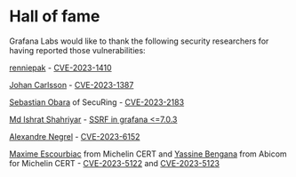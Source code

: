 # Hall of fame

Grafana Labs would like to thank the following security researchers for having reported those vulnerabilities:

[renniepak](https://github.com/renniepak) - [CVE-2023-1410](https://github.com/grafana/bugbounty/security/advisories/GHSA-qrrg-gw7w-vp76)

[Johan Carlsson](https://github.com/joaxcar) - [CVE-2023-1387](https://github.com/grafana/bugbounty/security/advisories/GHSA-5585-m9r5-p86j)

[Sebastian Obara](https://www.linkedin.com/in/sobara/) of SecuRing - [CVE-2023-2183](https://github.com/grafana/bugbounty/security/advisories/GHSA-cvm3-pp2j-chr3)

[Md Ishrat Shahriyar](https://www.linkedin.com/in/ishahriyar/) - [SSRF in grafana <=7.0.3](https://github.com/grafana/grafana/issues/26623)

[Alexandre Negrel](https://www.negrel.dev) - [CVE-2023-6152](https://github.com/grafana/bugbounty/security/advisories/GHSA-3hv4-r2fm-h27f) 
 
[Maxime Escourbiac](https://www.linkedin.com/in/maxime-escourbiac-1bb64426/) from Michelin CERT and [Yassine Bengana](https://www.linkedin.com/in/yassine-bengana/) from Abicom for Michelin CERT - [CVE-2023-5122](https://grafana.com/security/security-advisories/cve-2023-5122/) and [CVE-2023-5123](https://grafana.com/security/security-advisories/cve-2023-5123/)
